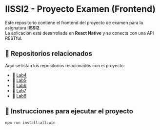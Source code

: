 # IISSI2 - Proyecto Examen (Frontend)

Este repositorio contiene el frontend del proyecto de examen para la asignatura **IISSI2**.  
La aplicación está desarrollada en **React Native** y se conecta con una API RESTful.

## 📁 Repositorios relacionados

Aquí se listan los repositorios relacionados con el proyecto:

- 🔗 [Lab4](https://github.com/IISSI2-IS-2025/DeliverUS-Lab-4)
- 🔗 [Lab5](https://github.com/IISSI2-IS-2025/DeliverUS-Lab-5)
- 🔗 [Lab6](https://github.com/IISSI2-IS-2025/DeliverUS-Lab-6)
- 🔗 [Lab7](https://github.com/IISSI2-IS-2025/DeliverUS-Lab-7)
- 🔗 [Lab8](https://github.com/IISSI2-IS-2025/DeliverUS-Lab-8)


## 🚀 Instrucciones para ejecutar el proyecto

```bash
npm run install:all:win


